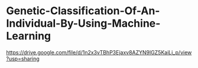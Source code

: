 # Genetic-Classification-Of-An-Individual-By-Using-Machine-Learning
https://drive.google.com/file/d/1n2x3vTBhP3Ejaxv8AZYN9lGZ5KaiLj_p/view?usp=sharing
